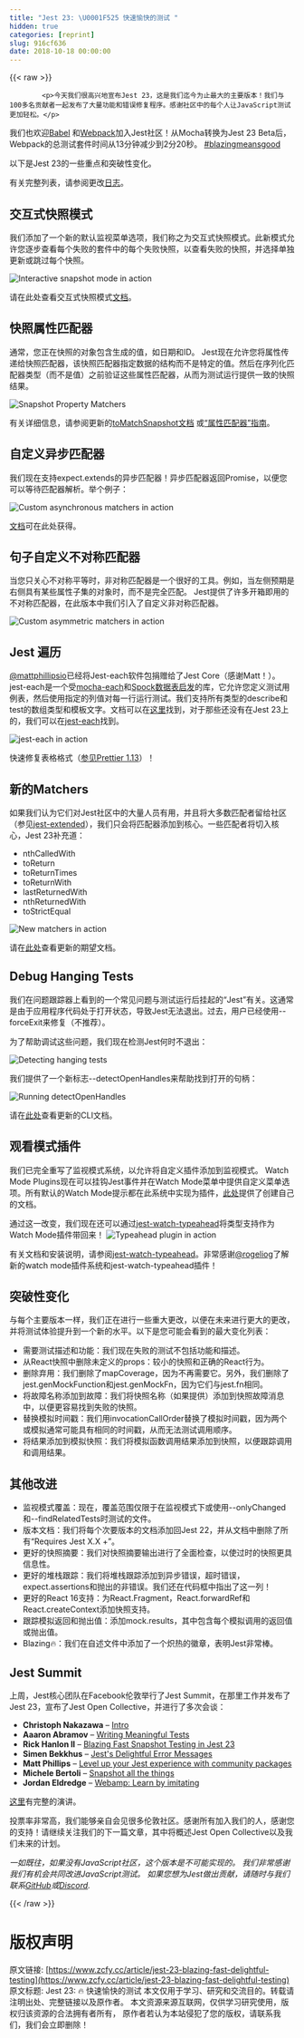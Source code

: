 ```yaml
---
title: "Jest 23: \U0001F525 快速愉快的测试 "
hidden: true
categories: [reprint]
slug: 916cf636
date: 2018-10-18 00:00:00
---
```


{{< raw >}}

            <p>今天我们很高兴地宣布Jest 23，这是我们迄今为止最大的主要版本！我们与100多名贡献者一起发布了大量功能和错误修复程序。感谢社区中的每个人让JavaScript测试更加轻松。</p>
<p>我们也欢迎<a href="https://babeljs.io/">Babel</a> 和<a href="https://webpack.js.org/">Webpack</a>加入Jest社区！从Mocha转换为Jest 23 Beta后，Webpack的总测试套件时间从13分钟减少到2分20秒。 <a href="https://twitter.com/search?q=%23blazingmeansgood">#blazingmeansgood</a></p>
<p>以下是Jest 23的一些重点和突破性变化。</p>
<p>有关完整列表，请参阅更改<a href="https://github.com/facebook/jest/blob/master/CHANGELOG.md">日志</a>。</p>
<h2><a href="https://jestjs.io/blog/2018/05/29/jest-23-blazing-fast-delightful-testing.html/#interactive-snapshot-mode"></a>交互式快照模式</h2>
<p>我们添加了一个新的默认监视菜单选项，我们称之为交互式快照模式。此新模式允许您逐步查看每个失败的套件中的每个失败快照，以查看失败的快照，并选择单独更新或跳过每个快照。</p>
<p><img src="https://p0.ssl.qhimg.com/t01eb06812b698ab850.gif" alt="Interactive snapshot mode in action"></p>
<p>请在此处查看交互式快照模式<a href="https://jestjs.io/docs/en/snapshot-testing.html#interactive-snapshot-mode">文档</a>。</p>
<h2><a href="https://jestjs.io/blog/2018/05/29/jest-23-blazing-fast-delightful-testing.html/#snapshot-property-matchers"></a>快照属性匹配器</h2>
<p>通常，您正在快照的对象包含生成的值，如日期和ID。 Jest现在允许您将属性传递给快照匹配器，该快照匹配器指定数据的结构而不是特定的值。然后在序列化匹配器类型（而不是值）之前验证这些属性匹配器，从而为测试运行提供一致的快照结果。</p>
<p><img src="https://p0.ssl.qhimg.com/t010da504eae83c26be.png" alt="Snapshot Property Matchers"></p>
<p>有关详细信息，请参阅更新的<a href="https://jestjs.io/docs/en/expect.html#tomatchsnapshotpropertymatchers-snapshotname">toMatchSnapshot文档</a> 或<a href="https://jestjs.io/docs/en/snapshot-testing.html#property-matchers">“属性匹配器”指南</a>。</p>
<h2><a href="https://jestjs.io/blog/2018/05/29/jest-23-blazing-fast-delightful-testing.html/#custom-asynchronous-matchers"></a>自定义异步匹配器</h2>
<p>我们现在支持expect.extends的异步匹配器！异步匹配器返回Promise，以便您可以等待匹配器解析。举个例子：</p>
<p><img src="https://p0.ssl.qhimg.com/t016277f085644d0e05.png" alt="Custom asynchronous matchers in action"></p>
<p><a href="https://jestjs.io/docs/en/expect.html#expectextendmatchers">文档</a>可在此处获得。</p>
<h2><a href="https://jestjs.io/blog/2018/05/29/jest-23-blazing-fast-delightful-testing.html/#custom-asymmetric-matchers"></a>句子自定义不对称匹配器</h2>
<p>当您只关心不对称平等时，非对称匹配器是一个很好的工具。例如，当左侧预期是右侧具有某些属性子集的对象时，而不是完全匹配。 Jest提供了许多开箱即用的不对称匹配器，在此版本中我们引入了自定义非对称匹配器。</p>
<p><img src="https://p0.ssl.qhimg.com/t013b317c71da1fef99.png" alt="Custom asymmetric matchers in action"></p>
<h2><a href="https://jestjs.io/blog/2018/05/29/jest-23-blazing-fast-delightful-testing.html/#jest-each"></a>Jest 遍历</h2>
<p><a href="https://twitter.com/mattphillipsio">@mattphillipsio</a>已经将Jest-each软件包捐赠给了Jest Core（感谢Matt！）。 jest-each是一个受<a href="https://yarnpkg.com/en/package/mocha-each">mocha-each</a>和<a href="http://spockframework.org/spock/docs/1.1/data_driven_testing.html#data-tables">Spock数据表启发</a>的库，它允许您定义测试用例表，然后使用指定的列值对每一行运行测试。我们支持所有类型的describe和test的数组类型和模板文字。文档可以在<a href="https://jestjs.io/docs/en/api.html#testeachtable-name-fn">这里</a>找到，对于那些还没有在Jest 23上的，我们可以在<a href="https://yarnpkg.com/en/package/jest-each">jest-each</a>找到。 </p>
<p><img src="https://p0.ssl.qhimg.com/t016e41c999f92902fc.png" alt="jest-each in action"></p>
<p>快速修复表格格式（<a href="https://prettier.io/blog/2018/05/23/1.13.0.html#format-new-describeeach-table-in-jest-23-4423-by-ikatyang">参见Prettier 1.13</a>）！</p>
<h2><a href="https://jestjs.io/blog/2018/05/29/jest-23-blazing-fast-delightful-testing.html/#new-matchers"></a>新的Matchers</h2>
<p>如果我们认为它们对Jest社区中的大量人员有用，并且将大多数匹配者留给社区（参见<a href="https://yarnpkg.com/en/package/jest-extended">jest-extended</a>），我们只会将匹配器添加到核心。一些匹配者将切入核心，Jest 23补充道：</p>
<ul>
<li>nthCalledWith</li>
<li>toReturn</li>
<li>toReturnTimes</li>
<li>toReturnWith</li>
<li>lastReturnedWith</li>
<li>nthReturnedWith</li>
<li>toStrictEqual</li>
</ul>
<p><img src="https://p0.ssl.qhimg.com/t01ffcbf28f2f2845f5.png" alt="New matchers in action"></p>
<p>请在<a href="https://jestjs.io/docs/en/expect.html">此处</a>查看更新的期望文档。</p>
<h2><a href="https://jestjs.io/blog/2018/05/29/jest-23-blazing-fast-delightful-testing.html/#debug-hanging-tests"></a>Debug Hanging Tests</h2>
<p>我们在问题跟踪器上看到的一个常见问题与测试运行后挂起的“Jest”有关。这通常是由于应用程序代码处于打开状态，导致Jest无法退出。过去，用户已经使用--forceExit来修复（不推荐）。</p>
<p>为了帮助调试这些问题，我们现在检测Jest何时不退出：</p>
<p><img src="https://p0.ssl.qhimg.com/t01f61202230f1d9047.png" alt="Detecting hanging tests"></p>
<p>我们提供了一个新标志--detectOpenHandles来帮助找到打开的句柄：</p>
<p><img src="https://p0.ssl.qhimg.com/t01786f640c153c3f13.png" alt="Running detectOpenHandles"></p>
<p>请在<a href="https://jestjs.io/docs/en/cli.html#detectopenhandles">此处</a>查看更新的CLI文档。</p>
<h2><a href="https://jestjs.io/blog/2018/05/29/jest-23-blazing-fast-delightful-testing.html/#watch-mode-plugins"></a>观看模式插件</h2>
<p>我们已完全重写了监视模式系统，以允许将自定义插件添加到监视模式。 Watch Mode Plugins现在可以挂钩Jest事件并在Watch Mode菜单中提供自定义菜单选项。所有默认的Watch Mode提示都在此系统中实现为插件，<a href="https://jestjs.io/docs/en/watch-plugins.html">此处</a>提供了创建自己的文档。</p>
<p>通过这一改变，我们现在还可以通过<a href="https://yarnpkg.com/en/package/jest-watch-typeahead">jest-watch-typeahead</a>将类型支持作为Watch Mode插件带回来！
<img src="https://p0.ssl.qhimg.com/t018dbad6d31b47b1fd.gif" alt="Typeahead plugin in action"></p>
<p>有关文档和安装说明，请参阅<a href="https://github.com/jest-community/jest-watch-typeahead">jest-watch-typeahead</a>。非常感谢<a href="https://twitter.com/rogeliog">@rogeliog</a>了解新的watch mode插件系统和jest-watch-typeahead插件！</p>
<h2><a href="https://jestjs.io/blog/2018/05/29/jest-23-blazing-fast-delightful-testing.html/#breaking-changes"></a>突破性变化</h2>
<p>与每个主要版本一样，我们正在进行一些重大更改，以便在未来进行更大的更改，并将测试体验提升到一个新的水平。以下是您可能会看到的最大变化列表：</p>
<ul>
<li>需要测试描述和功能：我们现在失败的测试不包括功能和描述。</li>
<li>从React快照中删除未定义的props：较小的快照和正确的React行为。</li>
<li>删除弃用：我们删除了mapCoverage，因为不再需要它。另外，我们删除了jest.genMockFunction和jest.genMockFn，因为它们与jest.fn相同。</li>
<li>将故障名称添加到故障：我们将快照名称（如果提供）添加到快照故障消息中，以便更容易找到失败的快照。</li>
<li>替换模拟时间戳：我们用invocationCallOrder替换了模拟时间戳，因为两个或模拟通常可能具有相同的时间戳，从而无法测试调用顺序。</li>
<li>将结果添加到模拟快照：我们将模拟函数调用结果添加到快照，以便跟踪调用和调用结果。</li>
</ul>
<h2><a href="https://jestjs.io/blog/2018/05/29/jest-23-blazing-fast-delightful-testing.html/#other-improvements"></a>其他改进</h2>
<ul>
<li>监视模式覆盖：现在，覆盖范围仅限于在监视模式下或使用--onlyChanged和--findRelatedTests时测试的文件。</li>
<li>版本文档：我们将每个次要版本的文档添加回Jest 22，并从文档中删除了所有“Requires Jest X.X +”。</li>
<li>更好的快照摘要：我们对快照摘要输出进行了全面检查，以使过时的快照更具信息性。</li>
<li>更好的堆栈跟踪：我们将堆栈跟踪添加到异步错误，超时错误，expect.assertions和抛出的非错误。我们还在代码框中指出了这一列！</li>
<li>更好的React 16支持：为React.Fragment，React.forwardRef和React.createContext添加快照支持。</li>
<li>跟踪模拟返回和抛出值：添加mock.results，其中包含每个模拟调用的返回值或抛出值。</li>
<li>Blazing🔥：我们在自述文件中添加了一个炽热的徽章，表明Jest非常棒。</li>
</ul>
<h2><a href="https://jestjs.io/blog/2018/05/29/jest-23-blazing-fast-delightful-testing.html/#jest-summit"></a>Jest Summit</h2>
<p>上周，Jest核心团队在Facebook伦敦举行了Jest Summit，在那里工作并发布了Jest 23，宣布了Jest Open Collective，并进行了多次会谈：</p>
<ul>
<li><strong>Christoph Nakazawa</strong> – <a href="https://www.youtube.com/watch?v=cAKYQpTC7MA">Intro</a></li>
<li><strong>Aaaron Abramov</strong> – <a href="https://youtu.be/cAKYQpTC7MA?t=440">Writing Meaningful Tests</a></li>
<li><strong>Rick Hanlon II</strong> – <a href="https://youtu.be/cAKYQpTC7MA?t=1881">Blazing Fast Snapshot Testing in Jest 23</a></li>
<li><strong>Simen Bekkhus</strong> – <a href="https://youtu.be/cAKYQpTC7MA?t=2990">Jest's Delightful Error Messages</a></li>
<li><strong>Matt Phillips</strong> – <a href="https://youtu.be/cAKYQpTC7MA?t=3852">Level up your Jest experience with community packages</a></li>
<li><strong>Michele Bertoli</strong> – <a href="https://youtu.be/cAKYQpTC7MA?t=4582">Snapshot all the things</a></li>
<li><strong>Jordan Eldredge</strong> – <a href="https://youtu.be/cAKYQpTC7MA?t=5185">Webamp: Learn by imitating</a></li>
</ul>
<p><a href="https://www.youtube.com/watch?v=cAKYQpTC7MA">这里</a>有完整的演讲。</p>
<p>投票率非常高，我们能够亲自会见很多伦敦社区。感谢所有加入我们的人，感谢您的支持！请继续关注我们的下一篇文章，其中将概述Jest Open Collective以及我们未来的计划。</p>
<p><em>一如既往，如果没有JavaScript社区，这个版本是不可能实现的。
我们非常感谢我们有机会共同改进JavaScript测试。
如果您想为Jest做出贡献，请随时与我们联系<a href="https://github.com/facebook/jest">GitHub</a>或<a href="">Discord</a>.</em></p>

          
{{< /raw >}}

# 版权声明
原文链接: [https://www.zcfy.cc/article/jest-23-blazing-fast-delightful-testing](https://www.zcfy.cc/article/jest-23-blazing-fast-delightful-testing)
原文标题: Jest 23: 🔥 快速愉快的测试
本文仅用于学习、研究和交流目的。转载请注明出处、完整链接以及原作者。
本文资源来源互联网，仅供学习研究使用，版权归该资源的合法拥有者所有，
原作者若认为本站侵犯了您的版权，请联系我们，我们会立即删除！
